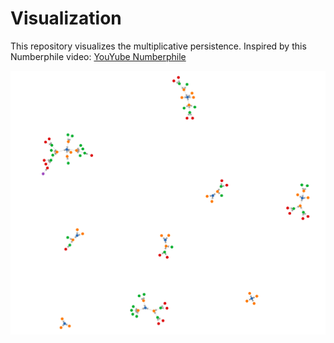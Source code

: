 # Visualization

This repository visualizes the multiplicative persistence.
Inspired by this Numberphile video: [YouYube Numberphile](https://www.youtube.com/watch?v=Wim9WJeDTHQ&feature=youtu.be&fbclid=IwAR07tiGLYsmdzmFKYFJBKzdVQnYowwfR5VM9eFrJaZhTPEYalMFJvRLIog8) 

![visual](image.png)
